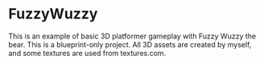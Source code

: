 # FuzzyWuzzy

This is an example of basic 3D platformer gameplay with Fuzzy Wuzzy the bear. 
This is a blueprint-only project. All 3D assets are created by myself, and some textures are used from textures.com.
